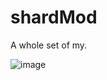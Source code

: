 # shardMod
A whole set of my. 

![image](https://user-images.githubusercontent.com/98332856/194581120-f883c81e-2adb-4cf1-b8c7-f1b769f614a6.png)
